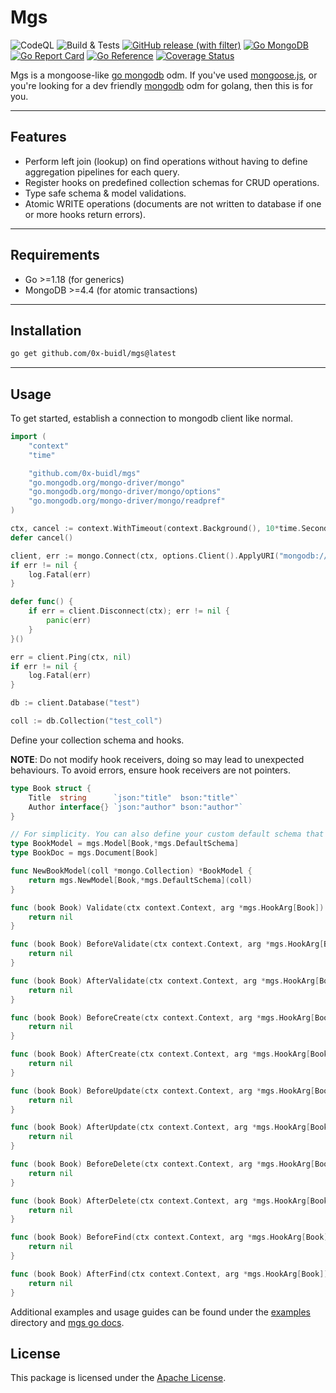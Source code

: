 # Mgs

![CodeQL](https://github.com/0x-buidl/mgs/actions/workflows/codeql.yml/badge.svg)
![Build & Tests](https://github.com/0x-buidl/mgs/actions/workflows/build.yml/badge.svg)
[![GitHub release (with filter)](https://img.shields.io/github/v/release/0x-buidl/mgs)](https://github.com/0x-buidl/mgs/releases)
[![Go MongoDB](https://img.shields.io/badge/mongodb-driver-g?logo=mongodb)](https://pkg.go.dev/go.mongodb.org/mongo-driver/mongo)
[![Go Report Card](https://goreportcard.com/badge/github.com/0x-buidl/mgs)](https://goreportcard.com/report/github.com/0x-buidl/mgs)
[![Go Reference](https://pkg.go.dev/badge/github.com/0x-buidl/mgs.svg)](https://pkg.go.dev/github.com/0x-buidl/mgs)
[![Coverage Status](https://coveralls.io/repos/github/0x-buidl/mgs/badge.svg?branch=main)](https://coveralls.io/github/0x-buidl/mgs)

Mgs is a mongoose-like [go mongodb](https://github.com/mongodb/mongo-go-driver) odm. If you've used [mongoose.js](https://mongoosejs.com), or you're looking for a dev friendly [mongodb](https://www.mongodb.com) odm for golang, then this is for you.

---

## Features

- Perform left join (lookup) on find operations without having to define aggregation pipelines for each query.
- Register hooks on predefined collection schemas for CRUD operations.
- Type safe schema & model validations.
- Atomic WRITE operations (documents are not written to database if one or more hooks return errors).

---

## Requirements

- Go >=1.18 (for generics)
- MongoDB >=4.4 (for atomic transactions)

---

## Installation

```bash
go get github.com/0x-buidl/mgs@latest
```

---

## Usage

To get started, establish a connection to mongodb client like normal.

```go
import (
    "context"
    "time"

    "github.com/0x-buidl/mgs"
    "go.mongodb.org/mongo-driver/mongo"
    "go.mongodb.org/mongo-driver/mongo/options"
    "go.mongodb.org/mongo-driver/mongo/readpref"
)

ctx, cancel := context.WithTimeout(context.Background(), 10*time.Second)
defer cancel()

client, err := mongo.Connect(ctx, options.Client().ApplyURI("mongodb://localhost:27017"))
if err != nil {
	log.Fatal(err)
}

defer func() {
    if err = client.Disconnect(ctx); err != nil {
        panic(err)
    }
}()

err = client.Ping(ctx, nil)
if err != nil {
	log.Fatal(err)
}

db := client.Database("test")

coll := db.Collection("test_coll")
```

Define your collection schema and hooks.

**NOTE**: Do not modify hook receivers, doing so may lead to unexpected behaviours. To avoid errors, ensure hook receivers are not pointers.

```go
type Book struct {
	Title  string      `json:"title"  bson:"title"`
	Author interface{} `json:"author" bson:"author"`
}

// For simplicity. You can also define your custom default schema that implements mgs.IDefaultSchema
type BookModel = mgs.Model[Book,*mgs.DefaultSchema]
type BookDoc = mgs.Document[Book]

func NewBookModel(coll *mongo.Collection) *BookModel {
    return mgs.NewModel[Book,*mgs.DefaultSchema](coll)
}

func (book Book) Validate(ctx context.Context, arg *mgs.HookArg[Book]) error {
	return nil
}

func (book Book) BeforeValidate(ctx context.Context, arg *mgs.HookArg[Book]) error {
	return nil
}

func (book Book) AfterValidate(ctx context.Context, arg *mgs.HookArg[Book]) error {
	return nil
}

func (book Book) BeforeCreate(ctx context.Context, arg *mgs.HookArg[Book]) error {
	return nil
}

func (book Book) AfterCreate(ctx context.Context, arg *mgs.HookArg[Book]) error {
	return nil
}

func (book Book) BeforeUpdate(ctx context.Context, arg *mgs.HookArg[Book]) error {
	return nil
}

func (book Book) AfterUpdate(ctx context.Context, arg *mgs.HookArg[Book]) error {
	return nil
}

func (book Book) BeforeDelete(ctx context.Context, arg *mgs.HookArg[Book]) error {
	return nil
}

func (book Book) AfterDelete(ctx context.Context, arg *mgs.HookArg[Book]) error {
	return nil
}

func (book Book) BeforeFind(ctx context.Context, arg *mgs.HookArg[Book]) error {
	return nil
}

func (book Book) AfterFind(ctx context.Context, arg *mgs.HookArg[Book]) error {
	return nil
}

```

Additional examples and usage guides can be found under the [examples](examples) directory and [mgs go docs](https://pkg.go.dev/github.com/0x-buidl/mgs).

## License

This package is licensed under the [Apache License](LICENSE).

